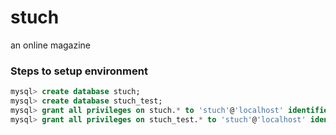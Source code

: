 # stuch
an online magazine

### Steps to setup environment

```sql
mysql> create database stuch;
mysql> create database stuch_test;
mysql> grant all privileges on stuch.* to 'stuch'@'localhost' identified by 'stuch';
mysql> grant all privileges on stuch_test.* to 'stuch'@'localhost' identified by 'stuch';
```
